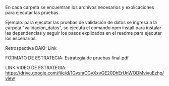 En cada carpeta se encuentran los archivos necesarios y explicaciones para ejecutar las pruebas.

Ejemplo: para ejecutar las pruebas de validación de datos se ingresa a la carpeta "validacion_datos", se ejecuta el comando npm install para instalar las dependencias y seguir los pasos explicados en el readme para ejecutar los escenarios.

Retrospectiva DAKI: Link

FORMATO DE ESTRATEGIA: Estrategia de pruebas final.pdf

LINK VIDEO DE ESTRATEGIA: https://drive.google.com/file/d/1GvsmCGyXxvGE20DhErUnWODMvivuEzhp/view
